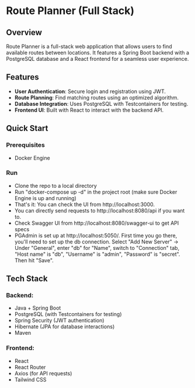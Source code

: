 # Route Planner (Full Stack)

## Overview
Route Planner is a full-stack web application that allows users to find available routes between locations. It features a Spring Boot backend with a PostgreSQL database and a React frontend for a seamless user experience.

## Features
- **User Authentication**: Secure login and registration using JWT.
- **Route Planning**: Find matching routes using an optimized algorithm.
- **Database Integration**: Uses PostgreSQL with Testcontainers for testing.
- **Frontend UI**: Built with React to interact with the backend API.

## Quick Start
### Prerequisites
- Docker Engine

### Run
- Clone the repo to a local directory
- Run "docker-compose up -d" in the project root (make sure Docker Engine is up and running)
- That's it: You can check the UI from http://localhost:3000. 
- You can directly send requests to http://localhost:8080/api if you want to.
- Check Swagger UI from http://localhost:8080/swagger-ui to get API specs
- PGAdmin is set up at http://localhost:5050/. First time you go there, you'll need to set up the db connection. Select "Add New Server" -> Under "General", enter "db" for "Name", switch to "Connection" tab, "Host name" is "db", "Username" is "admin", "Password" is "secret". Then hit "Save".


## Tech Stack
### Backend:
- Java + Spring Boot
- PostgreSQL (with Testcontainers for testing)
- Spring Security (JWT authentication)
- Hibernate (JPA for database interactions)
- Maven

### Frontend:
- React
- React Router
- Axios (for API requests)
- Tailwind CSS


